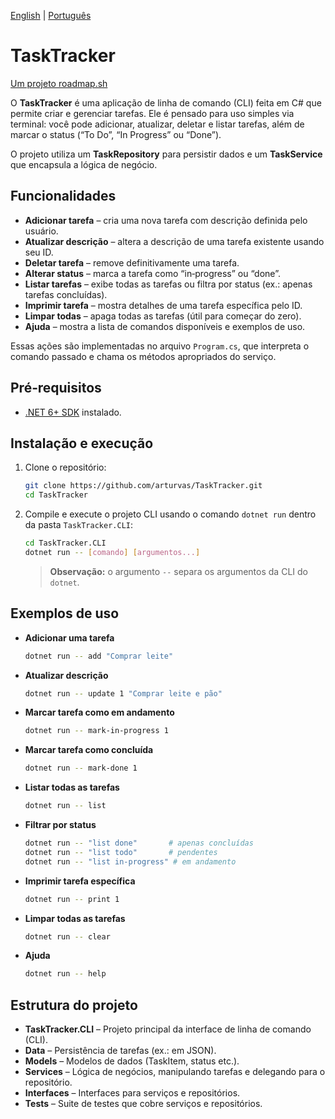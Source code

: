 [English](./README.md) | [Português](./README.pt-BR.md)
# TaskTracker

[Um projeto roadmap.sh](https://roadmap.sh/projects/task-tracker)

O **TaskTracker** é uma aplicação de linha de comando (CLI) feita em C# que permite criar e gerenciar tarefas. Ele é pensado para uso simples via terminal: você pode adicionar, atualizar, deletar e listar tarefas, além de marcar o status (“To Do”, “In Progress” ou “Done”).

O projeto utiliza um **TaskRepository** para persistir dados e um **TaskService** que encapsula a lógica de negócio.

## Funcionalidades

* **Adicionar tarefa** – cria uma nova tarefa com descrição definida pelo usuário.
* **Atualizar descrição** – altera a descrição de uma tarefa existente usando seu ID.
* **Deletar tarefa** – remove definitivamente uma tarefa.
* **Alterar status** – marca a tarefa como “in‑progress” ou “done”.
* **Listar tarefas** – exibe todas as tarefas ou filtra por status (ex.: apenas tarefas concluídas).
* **Imprimir tarefa** – mostra detalhes de uma tarefa específica pelo ID.
* **Limpar todas** – apaga todas as tarefas (útil para começar do zero).
* **Ajuda** – mostra a lista de comandos disponíveis e exemplos de uso.

Essas ações são implementadas no arquivo `Program.cs`, que interpreta o comando passado e chama os métodos apropriados do serviço.

## Pré‑requisitos

* [.NET 6+ SDK](https://dotnet.microsoft.com/download) instalado.

## Instalação e execução

1. Clone o repositório:

   ```bash
   git clone https://github.com/arturvas/TaskTracker.git
   cd TaskTracker
   ```

2. Compile e execute o projeto CLI usando o comando `dotnet run` dentro da pasta `TaskTracker.CLI`:

   ```bash
   cd TaskTracker.CLI
   dotnet run -- [comando] [argumentos...]
   ```

   > **Observação:** o argumento `--` separa os argumentos da CLI do `dotnet`.

## Exemplos de uso

* **Adicionar uma tarefa**

  ```bash
  dotnet run -- add "Comprar leite"
  ```

* **Atualizar descrição**

  ```bash
  dotnet run -- update 1 "Comprar leite e pão"
  ```

* **Marcar tarefa como em andamento**

  ```bash
  dotnet run -- mark-in-progress 1
  ```

* **Marcar tarefa como concluída**

  ```bash
  dotnet run -- mark-done 1
  ```

* **Listar todas as tarefas**

  ```bash
  dotnet run -- list
  ```

* **Filtrar por status**

  ```bash
  dotnet run -- "list done"       # apenas concluídas
  dotnet run -- "list todo"       # pendentes
  dotnet run -- "list in-progress" # em andamento
  ```

* **Imprimir tarefa específica**

  ```bash
  dotnet run -- print 1
  ```

* **Limpar todas as tarefas**

  ```bash
  dotnet run -- clear
  ```

* **Ajuda**

  ```bash
  dotnet run -- help
  ```

## Estrutura do projeto

* **TaskTracker.CLI** – Projeto principal da interface de linha de comando (CLI).
* **Data** – Persistência de tarefas (ex.: em JSON).
* **Models** – Modelos de dados (TaskItem, status etc.).
* **Services** – Lógica de negócios, manipulando tarefas e delegando para o repositório.
* **Interfaces** – Interfaces para serviços e repositórios.
* **Tests** – Suite de testes que cobre serviços e repositórios.
